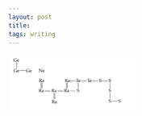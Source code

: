```yaml
---
layout: post
title: 
tags: writing
---
```

<img src="/img/generate.png" height="50%" width="50%">
<br>
<br>